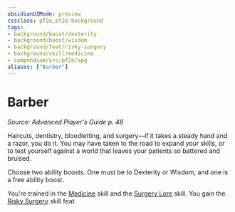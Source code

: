 ```yaml
---
obsidianUIMode: preview
cssclass: pf2e,pf2e-background
tags:
- background/boost/dexterity
- background/boost/wisdom
- background/feat/risky-surgery
- background/skill/medicine
- compendium/src/pf2e/apg
aliases: ["Barber"]
---
```

# Barber
*Source: Advanced Player's Guide p. 48*  

Haircuts, dentistry, bloodletting, and surgery—if it takes a steady hand and a razor, you do it. You may have taken to the road to expand your skills, or to test yourself against a world that leaves your patients so battered and bruised.

Choose two ability boosts. One must be to Dexterity or Wisdom, and one is a free ability boost.

You're trained in the [Medicine](/compendium/skills.md#Medicine) skill and the [Surgery Lore](/compendium/skills.md#Lore) skill. You gain the [Risky Surgery](/compendium/feats/risky-surgery-apg.md) skill feat.